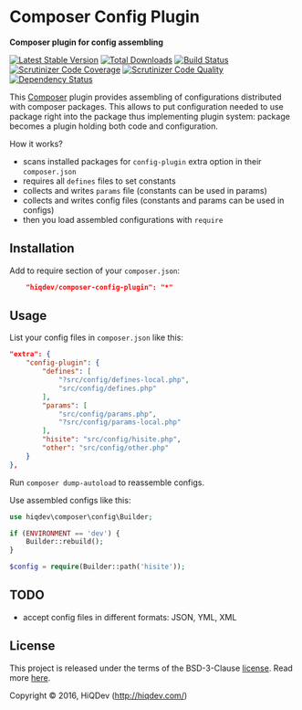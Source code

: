 Composer Config Plugin
======================

**Composer plugin for config assembling**

[![Latest Stable Version](https://poser.pugx.org/hiqdev/composer-config-plugin/v/stable)](https://packagist.org/packages/hiqdev/composer-config-plugin)
[![Total Downloads](https://poser.pugx.org/hiqdev/composer-config-plugin/downloads)](https://packagist.org/packages/hiqdev/composer-config-plugin)
[![Build Status](https://img.shields.io/travis/hiqdev/composer-config-plugin.svg)](https://travis-ci.org/hiqdev/composer-config-plugin)
[![Scrutinizer Code Coverage](https://img.shields.io/scrutinizer/coverage/g/hiqdev/composer-config-plugin.svg)](https://scrutinizer-ci.com/g/hiqdev/composer-config-plugin/)
[![Scrutinizer Code Quality](https://img.shields.io/scrutinizer/g/hiqdev/composer-config-plugin.svg)](https://scrutinizer-ci.com/g/hiqdev/composer-config-plugin/)
[![Dependency Status](https://www.versioneye.com/php/hiqdev:composer-config-plugin/dev-master/badge.svg)](https://www.versioneye.com/php/hiqdev:composer-config-plugin/dev-master)

This [Composer](https://getcomposer.org/) plugin provides assembling
of configurations distributed with composer packages.
This allows to put configuration needed to use package right into
the package thus implementing plugin system: package becomes a plugin
holding both code and configuration.

How it works?

- scans installed packages for `config-plugin` extra option in their `composer.json`
- requires all `defines` files to set constants
- collects and writes `params` file (constants can be used in params)
- collects and writes config files (constants and params can be used in configs)
- then you load assembled configurations with `require`

## Installation

Add to require section of your `composer.json`:

```json
    "hiqdev/composer-config-plugin": "*"
```

## Usage

List your config files in `composer.json` like this:

```json
"extra": {
    "config-plugin": {
        "defines": [
            "?src/config/defines-local.php",
            "src/config/defines.php"
        ],
        "params": [
            "src/config/params.php",
            "?src/config/params-local.php"
        ],
        "hisite": "src/config/hisite.php",
        "other": "src/config/other.php"
    }
},
```

Run `composer dump-autoload` to reassemble configs.

Use assembled configs like this:

```php
use hiqdev\composer\config\Builder;

if (ENVIRONMENT == 'dev') {
    Builder::rebuild();
}

$config = require(Builder::path('hisite'));
```

## TODO

- accept config files in different formats: JSON, YML, XML

## License

This project is released under the terms of the BSD-3-Clause [license](LICENSE).
Read more [here](http://choosealicense.com/licenses/bsd-3-clause).

Copyright © 2016, HiQDev (http://hiqdev.com/)
